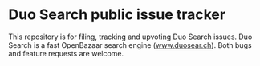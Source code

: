 # Duo Search public issue tracker
This repository is for filing, tracking and upvoting Duo Search issues. Duo Search is a fast OpenBazaar search engine (www.duosear.ch). Both bugs and feature requests are welcome.
